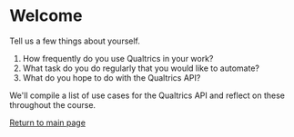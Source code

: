 # Welcome

Tell us a few things about yourself.

1. How frequently do you use Qualtrics in your work?
2. What task do you do regularly that you would like to automate?
3. What do you hope to do with the Qualtrics API?

We'll compile a list of use cases for the Qualtrics API and reflect on these throughout the course.

[Return to main page](../../)

